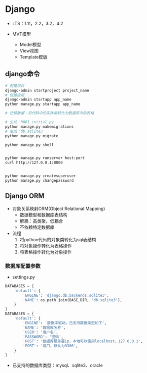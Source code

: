 # Django

- LTS：1.11，2.2，3.2，4.2


- MVT模型
    - Model模型
    - View视图
    - Template模版

## django命令
```sh
# 创建项目
django-admin startproject project_name
# 创建应用
django-admin startapp app_name
python manage.py startapp app_name

# 迁移数据：将代码中的实体类转化为数据库中的表格

# 生成：0001_initial.py
python manage.py makemigrations
# 生成：db.sqlite3
python manage.py migrate

python manage.py shell


python manage.py runserver host:port
curl http://127.0.0.1:8000


python manage.py createsuperuser
python manage.py changepassword

```

## Django ORM

- 对象关系映射ORM(Object Relational Mapping)
    - 数据模型和数据库表结构
    - 解耦：高类聚，低耦合
    - 不依赖特定数据库
- 流程
    1. 将python代码的对象类转化为sql表结构
    2. 将对象操作转化为表格操作
    3. 将表格操作转化为对象操作



### 数据库配置参数
- settings.py
```py
DATABASES = {
    'default': {
        'ENGINE': 'django.db.backends.sqlite3',
        'NAME': os.path.join(BASE_DIR, 'db.sqlite3'),
    }
}
DATABASES = {
    'default': {
        'ENGINE': '数据库驱动，已支持数据类型如下',
        'NAME': '数据库名称',
        'USER': '用户名',
        'PASSWORD': '密码',
        'HOST': '数据库服务器ip，本地可以使用localhost，127.0.0.1',
        'PORT': '端口，默认为3306',
    }
}
```
- 已支持的数据库类型：mysql、sqlite3、oracle
